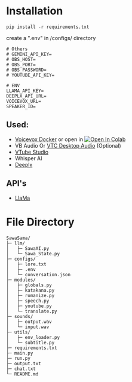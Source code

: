 # Installation

```
pip install -r requirements.txt
```

create a ".env" in /configs/ directory

```
# Others
# GEMINI_API_KEY=
# OBS_HOST=
# OBS_PORT=
# OBS_PASSWORD=
# YOUTUBE_API_KEY=

# ENV
LLAMA_API_KEY=
DEEPLX_API_URL=
VOICEVOX_URL=
SPEAKER_ID=

```

## Used:

- [Voicevox Docker](https://hub.docker.com/r/voicevox/voicevox_engine) or open in [![Open In Colab](https://colab.research.google.com/assets/colab-badge.svg)](https://colab.research.google.com/github/SociallyIneptWeeb/LanguageLeapAI/blob/main/src/run_voicevox_colab.ipynb)
- VB Audio Or [VTC Desktop Audio](https://lualucky.itch.io/vts-desktop-audio-plugin?download) (Optional)
- [VTube Studio](https://store.steampowered.com/app/1325860/VTube_Studio/)
- Whisper AI
- [Deeplx](https://github.com/OwO-Network/DeepLX)

## API's

- [LlaMa](https://console.groq.com)

# File Directory

```
SawaSama/
├─ llm/
│   ├─ SawaAI.py
│   └─ Sawa_State.py
├─ configs/
│   ├─ lore.txt
│   ├─ .env
│   └─ conversation.json
├─ modules/
│   ├─ globals.py
│   ├─ katakana.py
│   ├─ romanize.py
│   ├─ speech.py
│   ├─ youtube.py
│   └─ translate.py
├─ sounds/
│   ├─ output.wav
│   └─ input.wav
├─ utils/
│   ├─ env_loader.py
│   └─ subtitle.py
├─ requirements.txt
├─ main.py
├─ run.py
├─ output.txt
├─ chat.txt
└─ README.md
```
